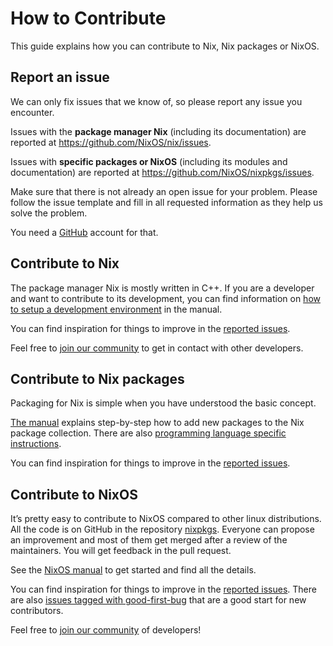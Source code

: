 # How to Contribute

This guide explains how you can contribute to Nix, Nix packages or
NixOS.

## Report an issue

We can only fix issues that we know of, so please report any issue you
encounter.

Issues with the **package manager Nix** (including its documentation)
are reported at <https://github.com/NixOS/nix/issues>.

Issues with **specific packages or NixOS** (including its modules and
documentation) are reported at <https://github.com/NixOS/nixpkgs/issues>.

Make sure that there is not already an open issue for your problem.
Please follow the issue template and fill in all requested information
as they help us solve the problem.

You need a [GitHub] account for that.

## Contribute to Nix

The package manager Nix is mostly written in C++. If you are a developer
and want to contribute to its development, you can find information on
[how to setup a development environment] in the manual.

You can find inspiration for things to improve in the [reported
issues][nix issues].

Feel free to [join our community] to get in
contact with other developers.

## Contribute to Nix packages

Packaging for Nix is simple when you have understood the basic concept.

[The manual] explains step-by-step how to add new packages to the Nix
package collection. There are also [programming language specific
instructions][programming language specific instructions].

You can find inspiration for things to improve in the [reported issues][nixpkgs issues].

## Contribute to NixOS

It’s pretty easy to contribute to NixOS compared to other linux
distributions. All the code is on GitHub in the repository [nixpkgs].
Everyone can propose an improvement and most of them get merged after a
review of the maintainers. You will get feedback in the pull request.

See the [NixOS manual] to get started and find all the details.

You can find inspiration for things to improve in the [reported
issues][nixos issues]. There are also
[issues tagged with good-first-bug] that are a good start for new
contributors.

Feel free to [join our community] of developers!

[github]: https://github.com/
[how to setup a development environment]: https://nixos.org/manual/nix/stable/contributing/hacking.html
[issues tagged with good-first-bug]: https://github.com/NixOS/nixpkgs/labels/3.skill%3A%20good-first-bug
[join our community]: https://github.com/NixOS/nixpkgs#community
[nixos manual]: https://nixos.org/manual/nixos/stable/index.html#ch-development
[nixpkgs]: https://github.com/NixOS/nixpkgs
[programming language specific instructions]: https://nixos.org/manual/nixpkgs/stable/#chap-language-support
[the manual]: https://nixos.org/manual/nix/stable/quick-start.html
[nix issues]: https://github.com/NixOS/nix/issues
[nixos issues]: https://github.com/NixOS/nixpkgs/issues?q=is%3Aopen+is%3Aissue+label%3A%226.topic%3A+nixos%22
[nixpkgs issues]: https://github.com/NixOS/nixpkgs/issues?page=3&q=is%3Aissue+is%3Aopen+label%3A%228.has%3A+package+%28update%29%22%2C%228.has%3A+package+%28new%29%22%2C%229.needs%3A+package+%28update%29%22%2C%229.needs%3A+package+%28new%29%22%2C%220.kind%3A+packaging+request%22%2C%220.kind%3A+build+failure%22
